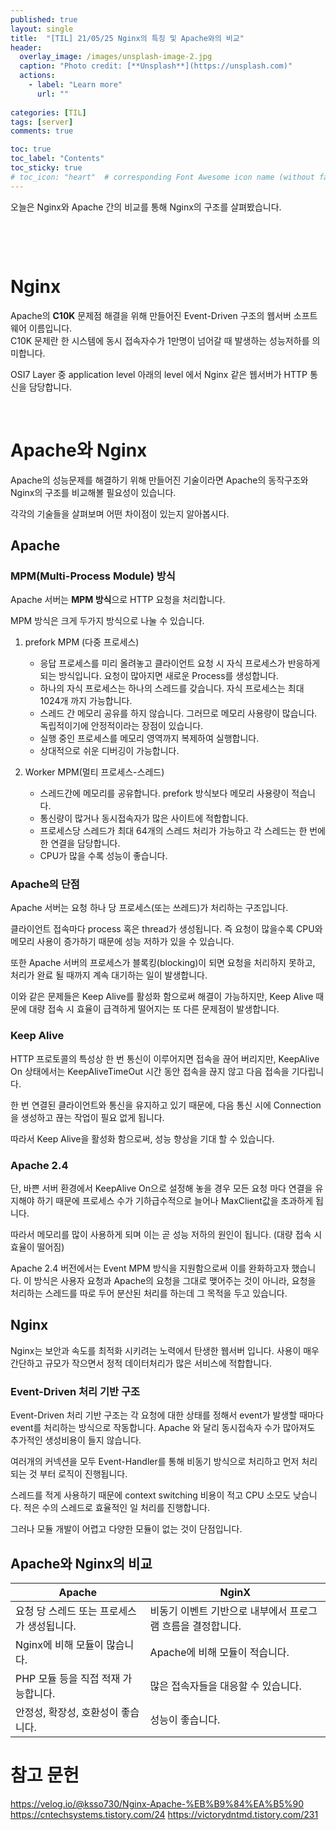 ```yaml
---
published: true
layout: single
title:  "[TIL] 21/05/25 Nginx의 특징 및 Apache와의 비교"
header:
  overlay_image: /images/unsplash-image-2.jpg
  caption: "Photo credit: [**Unsplash**](https://unsplash.com)"
  actions:
    - label: "Learn more"
      url: ""
      
categories: [TIL]
tags: [server]
comments: true

toc: true
toc_label: "Contents"
toc_sticky: true
# toc_icon: "heart"  # corresponding Font Awesome icon name (without fa prefix)
---
```


오늘은 Nginx와 Apache 간의 비교를 통해 Nginx의 구조를 살펴봤습니다. 

&nbsp;

&nbsp;

# Nginx

Apache의 **C10K** 문제점 해결을 위해 만들어진 Event-Driven 구조의 웹서버 소프트웨어 이름입니다.  
C10K 문제란 한 시스템에 동시 접속자수가 1만명이 넘어갈 때 발생하는 성능저하를 의미합니다.

OSI7 Layer 중 application level 아래의 level 에서 Nginx 같은 웹서버가 HTTP 통신을 담당합니다.

&nbsp;

# Apache와 Nginx

Apache의 성능문제를 해결하기 위해 만들어진 기술이라면 Apache의 동작구조와 Nginx의 구조를 비교해볼 필요성이 있습니다.  

각각의 기술들을 살펴보며 어떤 차이점이 있는지 알아봅시다. 

## Apache 

### MPM(Multi-Process Module) 방식 
Apache 서버는 **MPM 방식**으로 HTTP 요청을 처리합니다. 

MPM 방식은 크게 두가지 방식으로 나눌 수 있습니다. 

1.  prefork MPM (다중 프로세스) 
    - 응답 프로세스를 미리 올려놓고 클라이언트 요청 시 자식 프로세스가 반응하게 되는 방식입니다. 요청이 많아지면 새로운 Process를 생성합니다.
    - 하나의 자식 프로세스는 하나의 스레드를 갖습니다. 자식 프로세스는 최대 1024개 까지 가능합니다.
    - 스레드 간 메모리 공유를 하지 않습니다. 그러므로 메모리 사용량이 많습니다. 독립적이기에 안정적이라는 장점이 있습니다.
    - 실행 중인 프로세스를 메모리 영역까지 복제하여 실행합니다. 
    - 상대적으로 쉬운 디버깅이 가능합니다. 

2. Worker MPM(멀티 프로세스-스레드)
    - 스레드간에 메모리를 공유합니다. prefork 방식보다 메모리 사용량이 적습니다. 
    - 통신량이 많거나 동시접속자가 많은 사이트에 적합합니다. 
    - 프로세스당 스레드가 최대 64개의 스레드 처리가 가능하고 각 스레드는 한 번에 한 연결을 담당합니다. 
    - CPU가 많을 수록 성능이 좋습니다. 

### Apache의 단점 

Apache 서버는 요청 하나 당 프로세스(또는 쓰레드)가 처리하는 구조입니다.

클라이언트 접속마다 process 혹은 thread가 생성됩니다. 
즉 요청이 많을수록 CPU와 메모리 사용이 증가하기 때문에 성능 저하가 있을 수 있습니다.

또한 Apache 서버의 프로세스가 블록킹(blocking)이 되면 요청을 처리하지 못하고, 처리가 완료 될 때까지 계속 대기하는 일이 발생합니다.

이와 같은 문제들은 Keep Alive를 활성화 함으로써 해결이 가능하지만, Keep Alive 때문에 대량 접속 시 효율이 급격하게 떨어지는 또 다른 문제점이 발생합니다.

### Keep Alive

HTTP 프로토콜의 특성상 한 번 통신이 이루어지면 접속을 끊어 버리지만, KeepAlive On 상태에서는 KeepAliveTimeOut 시간 동안 접속을 끊지 않고 다음 접속을 기다립니다.

한 번 연결된 클라이언트와 통신을 유지하고 있기 때문에, 다음 통신 시에 Connection을 생성하고 끊는 작업이 필요 없게 됩니다.

따라서 Keep Alive을 활성화 함으로써, 성능 향상을 기대 할 수 있습니다.

### Apache 2.4
단, 바쁜 서버 환경에서 KeepAlive On으로 설정해 놓을 경우 모든 요청 마다 연결을 유지해야 하기 때문에 프로세스 수가 기하급수적으로 늘어나 MaxClient값을 초과하게 됩니다.

따라서 메모리를 많이 사용하게 되며 이는 곧 성능 저하의 원인이 됩니다. (대량 접속 시 효율이 떨어짐)

Apache 2.4 버전에서는 Event MPM 방식을 지원함으로써 이를 완화하고자 했습니다. 이 방식은 사용자 요청과 Apache의 요청을 그대로 맺어주는 것이 아니라, 요청을 처리하는 스레드를 따로 두어 분산된 처리를 하는데 그 목적을 두고 있습니다. 

## Nginx
Nginx는 보안과 속도를 최적화 시키려는 노력에서 탄생한 웹서버 입니다. 사용이 매우 간단하고 규모가 작으면서 정적 데이터처리가 많은 서비스에 적합합니다. 

### Event-Driven 처리 기반 구조
Event-Driven 처리 기반 구조는 
각 요청에 대한 상태를 정해서 event가 발생할 때마다 event를 처리하는 방식으로 작동합니다. Apache 와 달리 동시접속자 수가 많아져도 추가적인 생성비용이 들지 않습니다.

여러개의 커넥션을 모두 Event-Handler를 통해 비동기 방식으로 처리하고 먼저 처리되는 것 부터 로직이 진행됩니다. 

스레드를 적게 사용하기 때문에 context switching 비용이 적고 CPU 소모도 낮습니다. 적은 수의 스레드로 효율적인 일 처리를 진행합니다. 

그러나 모듈 개발이 어렵고 다양한 모듈이 없는 것이 단점입니다. 

## Apache와 Nginx의 비교 

|Apache|NginX|
|---|---|
|요청 당 스레드 또는 프로세스가 생성됩니다.|비동기 이벤트 기반으로 내부에서 프로그램 흐름을 결정합니다.|
|Nginx에 비해 모듈이 많습니다.|Apache에 비해 모듈이 적습니다.|
|PHP 모듈 등을 직접 적재 가능합니다.|많은 접속자들을 대응할 수 있습니다.|
|안정성, 확장성, 호환성이 좋습니다.| 성능이 좋습니다.|

# 참고 문헌
https://velog.io/@ksso730/Nginx-Apache-%EB%B9%84%EA%B5%90
https://cntechsystems.tistory.com/24
https://victorydntmd.tistory.com/231